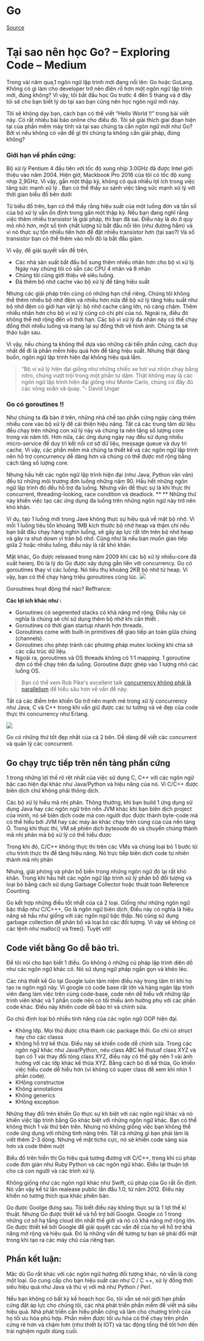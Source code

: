 # Go


[Source](https://medium.com/exploring-code/why-should-you-learn-go-f607681fad65 "Permalink to Why should you learn Go? – Exploring Code – Medium")

# Tại sao nên học Go? – Exploring Code – Medium

Trong vài năm qua,1 ngôn ngữ lập trình mới đang nổi lên: Go hoặc GoLang. Không có gì làm cho developer trở nên điên rồ hơn một ngôn ngữ lập trình mới, đúng không? Vì vậy, tôi bắt đầu học Go trước 4 đến 5 tháng và ở đây tôi sẽ cho bạn biết lý do tại sao bạn cũng nên học ngôn ngữ mới này.

Tôi sẽ không dạy bạn, cách bạn có thể viết “Hello World !!” trong bài viết này. Có rất nhiều bài báo online cho điều đó. Tôi sẽ giải thích giai đoạn hiện tại của phần mềm máy tính và tại sao chúng ta cần ngôn ngữ mới như Go? Bởi vì nếu không có vấn đề gì thì chúng ta không cần giải pháp, đúng không?
### **Giới hạn về phần cứng:**
Bộ xử lý Pentium 4 đầu tiên với tốc độ xung nhịp 3.0GHz đã được Intel giới thiệu vào năm 2004. Hiện giờ, Mackbook Pro 2016 của tôi có tốc độ xung nhịp 2,9GHz. Vì vậy, gần một thập kỷ, không có quá nhiều lợi ích trong việc tăng sức mạnh xử lý . Bạn có thể thấy so sánh việc tăng sức mạnh xử lý với thời gian biểu đồ bên dưới

Từ biểu đồ trên, bạn có thể thấy rằng hiệu suất của một luồng đơn và tần số của bộ xử lý vẫn ổn định trong gần một thập kỷ. Nếu bạn đang nghĩ rằng việc thêm nhiều transistor là giải pháp, thì bạn đã sai. Điều này là do ở quy mô nhỏ hơn, một số tính chất lượng tử bắt đầu nổi lên (như đường hầm) và vì nó thực sự tốn nhiều tiền hơn để đặt nhiều transistor hơn (tại sao?) Và số transistor bạn có thể thêm vào mỗi đô la bắt đầu giảm.

Vì vậy, để giải quyết vấn đề trên,
  - Các nhà sản xuất bắt đầu bổ sung thêm nhiều nhân hơn cho bộ vi xử lý. Ngày nay chúng tôi có sẵn các CPU 4 nhân và 8 nhân 
  - Chúng tôi cũng giới thiệu về siêu luồng.
  - Đã thêm bộ nhớ cache vào bộ xử lý để tăng hiệu suất
  
  Nhưng các giải pháp trên cũng có những hạn chế riêng. Chúng tôi không thể thêm nhiều bộ nhớ đệm và nhiều hơn nữa để bộ xử lý tăng hiệu suất như bộ nhớ đệm có giới hạn vật lý: bộ nhớ cache càng lớn, nó càng chậm. Thêm nhiều nhân hơn cho bộ vi xử lý cũng có chi phí của nó. Ngoài ra, điều đó không thể mở rộng đến vô thời hạn. Các bộ vi xử lý đa nhân này có thể chạy đồng thời nhiều luồng và mang lại sự đồng thời về hình ảnh. Chúng ta sẽ thảo luận sau.
  
Vì vậy, nếu chúng ta không thể dựa vào những cải tiến phần cứng, cách duy nhất để đi là phần mềm hiệu quả hơn để tăng hiệu suất. Nhưng thật đáng buồn, ngôn ngữ lập trình hiện đại không hiệu quả lắm.

  > “Bộ vi xử lý hiện đại giống như những chiếc xe hơi vui nhộn chạy bằng nitro, chúng vượt trội trong một phần tư dặm. Thật không may là các ngôn ngữ lập trình hiện đại giống như Monte Carlo, chúng có đầy đủ các vòng xoắn và quay. ”- David Ungar


### **Go có goroutines !!**

Như chúng ta đã bàn ở trên, những nhà chế tạo phần cứng  ngày càng thêm nhiều core vào bộ xử lý để cải thiện hiệu năng. Tất cả các trung tâm dữ liệu đều chạy trên những con xử lý này và chúng ta nên tăng số lượng core trong vài năm tới. Hơn nữa, các ứng dụng ngày nay đều sử dụng nhiều micro-service để duy trì kết nối cơ sở dữ liệu, message queue và duy trì cache. Vì vậy, các phần mềm mà chúng ta thiết kế và các ngôn ngữ lập trình nên hỗ trợ concurrency dễ dàng hơn và chúng có thể được mở rộng bằng cách tăng số lượng core.

Nhưng hầu hết các ngôn ngữ lập trình hiện đại (như Java, Python vân vân) đều từ những môi trương đơn luồng những năm 90. Hầu hết những ngôn ngữ lập trình đó đều hỗ trợ đa luồng. Nhưng vấn đề thực sự là khi thực thi concurrent, threading-looking, race condition và deadlock. ** ** Những thứ này khiến việc tạo các ứng dụng đa luồng trên những ngôn ngữ này trở nên khó khăn.

Ví dụ, tạo 1 luồng mới trong Jave không thực sự hiệu quả về mặt bộ nhớ. Vì mỗi 1 luồng tiêu tốn khoảng 1MB kích thước bộ nhớ heap và thậm chí nếu bạn bắt đầu  chạy hàng nghìn luồng, sẽ gây áp lực rất lớn trên bộ nhớ heap và gây ra shut down vì tràn bộ nhớ. Cũng như là nếu bạn muốn giao tiếp giữa 2 hoặc nhiều luồng, điều này là rất khó khăn.

Mặt khác, Go được released trong năm 2009 khi các bộ xử lý nhiều-core đã xuất heienj. Đó là lý do Go được xây dựng gắn liền với concurrency. Go có goroutines thay vì các luồng. Nó tiêu thụ khoảng 2KB bộ nhớ từ heap. Vì vậy, bạn có thể chạy hàng triệu goroutines cùng lúc.
![][1]

 Goroutines hoạt động thế nào? Reffrance: 

**Các lợi ích khác như :**

* Goroutines có segmented stacks có khả năng mở rộng. Điều này có nghĩa là chúng sẽ chỉ sử dụng thêm bộ nhớ khi cần thiết .
* Goroutines có thời gian startup nhanh hơn threads.
* Goroutines come with built-in primitives để giao tiếp an toàn giữa chúng (channels).
* Goroutines cho phép tránh các phương pháp mutex locking khi chia sẽ các cấu trúc dữ liệu.
* Ngoài ra, goroutines và OS threads không có 1:1 mapping. 1 goroutine đơn có thể chạy trên đa luồng. Goroutine được ghép vào 1 lượng nhỏ các luồng OS.


> Bạn có thể xem Rob Pike's excellent talk [concurrency không phải là parallelism][2]  để hiểu sâu hơn về vấn đề này.

Tất cả các điểm trên khiến Go trở nên mạnh mẽ trong xử lý concurrency như Java, C và C++ trong khi vấn giữ được các tư tưởng và vẻ đẹp của code thực thi concurrency  như Erlang.

![][3]

Go có những thứ tốt đẹp nhất của cả 2 bên. Dễ dàng để viết các concurrent và  quản lý các concurrent.

## Go chạy trực tiếp trên nền tảng phần cứng

1 trong những lợi thế rõ rệt nhất của việc sử dụng C, C++ với các ngôn ngữ bậc cao hiện đại khác như Java/Python và hiệu năng của nó. Vì C/C++ được biên dịch chứ không phải thông dịch.

Các bộ xử lý hiểu mã nhị phân. Thông thường, khi bạn build 1 ứng dụng sử dụng Java hay các ngôn ngữ trên nền JVM khác khi bạn biên dịch project của mình, nó sẽ biên dịch code mà con người đọc được thành byte-code mà có thể hiểu bởi JVM hay các máy ảo khác chạy trên cùng của  của nền tảng Ó. Trong khi thực thi,  VM sẽ phiên dịch byteoode đó và chuyển chúng thành mã nhị phân mà bộ xử lý có thể hiểu được

Trong khi đó, C/C++ không thực thi trên các VMs và chúng loại bỏ 1 bước từ chu trình thực thi để tăng hiệu năng. Nó trực tiếp biên dịch code tự nhiên thành mã nhị phân

Nhưng, giải phóng và phân bổ biến trong những ngôn ngữ đó lại rất khó khăn. Trong khi hầu hết các ngôn ngữ lập trình xử lý phân bổ đối tượng và loại bỏ bằng cách sử dụng Garbage Collector hoặc thuật toán Reference Counting.

Go kết hợp những điều tốt nhất của cả 2 loại. Giống như những ngôn ngữ bậc thấp như C/C+++, Go là ngôn ngữ biên dịch. Điều này có nghĩa là hiệu năng sẽ hầu như  giống với các ngôn ngữ bậc thấp. Nó cũng sử dụng garbage collection để phân bổ và loại bỏ các đối tượng. Vì vậy sẽ không có các lệnh như malloc() và free(). Tuyệt vời!


## Code viết bằng Go dễ bảo trì.
Để tôi nói cho bạn biết 1 điều. Go không ó những cú pháp lập trình diên dồ như các ngôn ngữ khác có. Nó sử dụng ngữ pháp ngắn  gọn và khéo léo.

Các nhà thiết kế Go tại Google luôn tâm niệm điều này trong tâm trí khi họ tạo ra ngôn ngữ này. Vì google có code base rất lớn và hàng ngàn lập trình viên đang làm việc trên cùng code-base, code nên dễ hiểu với những lập trình viên khác và 1 phần code nên có tối thiểu ảnh hưởng phụ với các phần code khác. Điều này khiến code dễ bảo  trì và chỉnh sửa.

Go chủ định loại bỏ nhiều tính năng của các ngôn ngữ OOP hiện đại.

- Không lớp. Mọi thứ được chia thành các package thôi. Go chỉ có struct hay cho các classs
- Không hỗ trợ  kế thừa. Điều này sẽ khiến code dễ chỉnh sửa. Trong các ngôn ngữ khác như Java/Python, néu class ABC kế thưuaf class XYZ và bạn có 1 vài thay đổi tỏng class XYZ, điều này có thể gây nên 1 vài ảnh hưởng với các lớp khác kế thừa XYZ. Bằng cách bỏ đi kế thừa, Go khiến việc hiểu code dễ hiểu hơn (vì không có super class để xem khi nhìn 1 phần code).
- KHông constructoe
- Không annotations
- Không generics
- KHông exception

Những thay đổi trên khiến Go thực sự kh biệt với các ngôn ngữ khác và nó khiến việc lập trình bằng Go khác biệt với những ngôn ngữ khác. Bạn có thể không thích 1  vài thứ bên trên. Nhưng nó không giống việc bạn không thể code ứng dụng với những tính năng trên. Tất cả những gì bạn phải làm là viết thêm 2-3 dòng. Nhưng về mặt tichs cực, nó sẽ khiến code sáng sủa hơn và code thêm nuột

Biểu đồ trên hiển thị Go hiệu quả tương đương với C/C++, trong khi cú pháp code đơn giản như Ruby Python và các ngôn ngữ khác. Điều lại thuận lợi cho cả con người và các trình xử lý.

Không giống như các ngôn ngữ khác như Swift, cú pháp của Go rất ổn định. Nó vẫn vậy kể từ lần realease public lần đầu 1.0, từ năm 2012. Điều này khiến nó tương thích qua khác phiên bản.

Go được Goolge đưng sau.
Tôi biết điều này không thực sự là 1 lợi thế kĩ thuật. Nhưng Go được thiết kế và hỗ trợ bởi Google. Google có 1  trong những cơ sở hạ tầng cloud lớn nhất thế giới và nó có khả năng mở rộng lớn. Go được thiết kế bởi Google để giải quyết các vấn đề của họ về hỗ trợ khả năng mở rộng và hiệu quả. Đó là những vấn đề tương tự bạn sẽ phải đối mặt trong khi tạo ra các máy chủ của riêng bạn.

## Phần kết luận:

Mặc dù Go rất khác với các ngôn ngữ hướng đối tượng khác, nó vẫn là cùng một loại. Go cung cấp cho bạn hiệu suất cao như C / C ++, xử lý đồng thời siêu hiệu quả như Java và thú vị với mã như Python / Perl.

Nếu bạn không có bất kỳ kế hoạch học Go, tôi vẫn sẽ nói giới hạn phần cứng đặt áp lực cho chúng tôi, các nhà phát triển phần mềm để viết mã siêu hiệu quả. Nhà phát triển cần hiểu phần cứng và làm cho chương trình của họ tối ưu hóa phù hợp. Phần mềm được tối ưu hóa có thể chạy trên phần cứng rẻ hơn và chậm hơn (như thiết bị IOT) và tác động tổng thể tốt hơn đến trải nghiệm người dùng cuối.



[1]: https://cdn-images-1.medium.com/max/1600/1*NFojvbkdRkxz0ZDbu4ysNA.jpeg
[2]: https://blog.golang.org/concurrency-is-not-parallelism
[3]: https://cdn-images-1.medium.com/max/1600/1*xbsHBQJReC5l_VO4XgNSIQ.png

  
